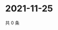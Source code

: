 # 2021-11-25

共 0 条

<!-- BEGIN WEIBO -->
<!-- 最后更新时间 Thu Nov 25 2021 23:15:55 GMT+0800 (China Standard Time) -->

<!-- END WEIBO -->
